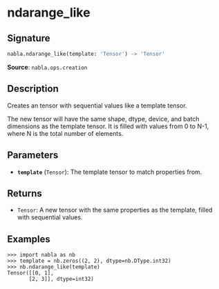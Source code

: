 # ndarange_like

## Signature

```python
nabla.ndarange_like(template: 'Tensor') -> 'Tensor'
```

**Source**: `nabla.ops.creation`

## Description

Creates an tensor with sequential values like a template tensor.

The new tensor will have the same shape, dtype, device, and batch
dimensions as the template tensor. It is filled with values from 0 to
N-1, where N is the total number of elements.

## Parameters

- **`template`** (`Tensor`): The template tensor to match properties from.

## Returns

- `Tensor`: A new tensor with the same properties as the template, filled with sequential values.

## Examples

```pycon
>>> import nabla as nb
>>> template = nb.zeros((2, 2), dtype=nb.DType.int32)
>>> nb.ndarange_like(template)
Tensor([[0, 1],
       [2, 3]], dtype=int32)
```
